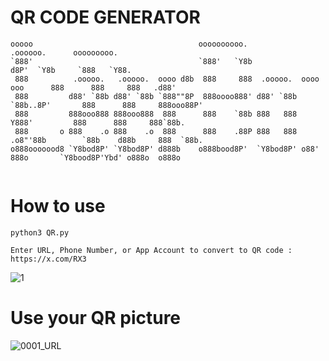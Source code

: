 # QR CODE GENERATOR

```
ooooo                                     oooooooooo.                               .oooooo.      ooooooooo.   
`888'                                     `888'   `Y8b                             d8P'  `Y8b     `888   `Y88. 
 888          .ooooo.   .ooooo.  oooo d8b  888     888  .ooooo.  oooo    ooo      888      888     888   .d88' 
 888         d88' `88b d88' `88b `888""8P  888oooo888' d88' `88b  `88b..8P'       888      888     888ooo88P'  
 888         888ooo888 888ooo888  888      888    `88b 888   888    Y888'         888      888     888`88b.    
 888       o 888    .o 888    .o  888      888    .88P 888   888  .o8"'88b        `88b    d88b     888  `88b.  
o888ooooood8 `Y8bod8P' `Y8bod8P' d888b    o888bood8P'  `Y8bod8P' o88'   888o       `Y8bood8P'Ybd' o888o  o888o 
                                                                                                                                
```


# How to use
 
```
python3 QR.py

Enter URL, Phone Number, or App Account to convert to QR code : https://x.com/RX3 

```


![1](https://github.com/LeerBox/QR-Code-generator/assets/127865341/05357fa3-79dc-4a14-b550-2334e7735dce)



# Use your QR picture

![0001_URL](https://github.com/LeerBox/QR-Code-generator/assets/127865341/3fc3f2c2-e0b0-4d0c-922d-3b2a29003c12)

